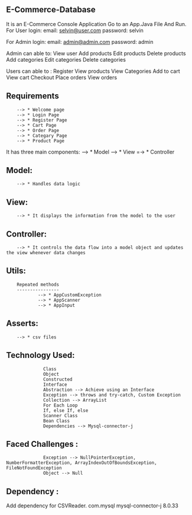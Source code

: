 E-Commerce-Database
-------------------
It is an E-Commerce Console Application
Go to an App.Java File And Run.
For User login: 
      email: selvin@user.com
      password: selvin

For Admin login: 
      email: admin@admin.com
      password: admin

Admin can able to:
          View user
          Add products
          Edit products
          Delete products
          Add categories
          Edit categories
          Delete categories

Users can able to :
          Register
          View products
          View Categories
          Add to cart 
          View cart 
          Checkout
          Place orders
          View orders


Requirements
------------

        --> * Welcome page
        --> * Login Page
        --> * Register Page
        --> * Cart Page 
        --> * Order Page
        --> * Categary Page
        --> * Product Page

It has three main components:
        --> * Model
        --> * View
        =-> * Controller

Model:
------
        --> * Handles data logic
View:
-----
        --> * It displays the information from the model to the user 
Controller: 
-----------
        --> * It controls the data flow into a model object and updates the view whenever data changes 

Utils:
------
        Repeated methods
        ----------------
                --> * AppCustomException
                --> * AppScanner
                --> * AppInput

Asserts:
-------
        --> * csv files

Technology Used:
----------------
                  Class
                  Object
                  Constructed
                  Interface
                  Abstraction --> Achieve using an Interface
                  Exception --> throws and try-catch, Custom Exception
                  Collection --> ArrayList
                  For Each Loop
                  If, else If, else
                  Scanner Class
                  Bean Class
                  Dependencies --> Mysql-connector-j

Faced Challenges :
------------------
                  Exception --> NullPointerException, NumberFormatterException, ArrayIndexOutOfBoundsException, FileNotFoundException
                  Object --> Null

Dependency :
-----------
Add dependency for CSVReader.
         <dependency>
            <groupId>com.mysql</groupId>
            <artifactId>mysql-connector-j</artifactId>
            <version>8.0.33</version>
        </dependency>


